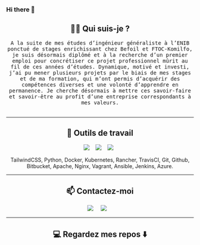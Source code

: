 ### Hi there 👋

<h2 align="center"> 👨‍💻 Qui suis-je ?</h2>
<p align="center">
  <samp>A la suite de mes études d’ingénieur généraliste à l’ENIB ponctué de stages enrichissant chez Befoil et FTOC-Komilfo, je suis désormais diplômé et à la recherche d’un premier emploi pour concrétiser ce projet professionnel mûrit au fil de ces années d’études. Dynamique, motivé et investi, j’ai pu mener plusieurs projets par le biais de mes stages et de ma formation, qui m’ont permis d’acquérir des compétences diverses et une volonté d’apprendre en permanence. Je cherche désormais à mettre ces savoir-faire et savoir-être au profit d’une entreprise correspondants à mes valeurs.
  </samp>
  <br> <br>
</p>

<hr>

<h2 align="center"> 🔭 Outils de travail </h2>
<p align="center">
  <img src="https://img.shields.io/badge/node.js%20-%2343853D.svg?&style=for-the-badge&logo=node.js&logoColor=white" />&nbsp;&nbsp;&nbsp;
  <img src="https://img.shields.io/badge/react%20-%2300D9FF.svg?&style=for-the-badge&logo=react&logoColor=white" />&nbsp;&nbsp;&nbsp;
  <img src="https://img.shields.io/badge/tailwind-css%20-%231572B6.svg?&style=for-the-badge&logo=tailwind-css&logoColor=white" />&nbsp;&nbsp;
</p>
<p align="center">TailwindCSS, Python, Docker, Kubernetes, Rancher, TravisCI, Git, Github, Bitbucket, Apache, Nginx, Vagrant, Ansible, Jenkins, Azure.</p>

<hr>

<h2  align="center">📫 Contactez-moi </h2>
<p align="center">
  <a target="_blank"href="https://www.linkedin.com/in/titouan-cantrel-a2515b20a/"><img src="https://img.shields.io/badge/linkedin-%230077B5.svg?&style=for-the-badge&logo=linkedin&logoColor=white" /></a>&nbsp;&nbsp;&nbsp;&nbsp;
  <a href="mailto:cantrel.titouan@gmail.com?subject=Hello%20Ileri,%20From%20Github"><img src="https://img.shields.io/badge/gmail-%23D14836.svg?&style=for-the-badge&logo=gmail&logoColor=white" /></a>&nbsp;&nbsp;&nbsp;&nbsp;
</p>

<hr>

<h2  align="center">💻 Regardez mes repos ⬇️ </h2>
